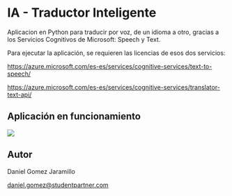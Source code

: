 # IA - Traductor Inteligente
Aplicacion en Python para traducir por voz, de un idioma a otro, gracias a los Servicios Cognitivos de Microsoft: Speech y Text. 

Para ejecutar la aplicación, se requieren las licencias de esos dos servicios:

https://azure.microsoft.com/es-es/services/cognitive-services/text-to-speech/

https://azure.microsoft.com/es-es/services/cognitive-services/translator-text-api/

## Aplicación en funcionamiento

<img src="https://i.ibb.co/LptyT3H/IA.png" />

## Autor

Daniel Gomez Jaramillo

daniel.gomez@studentpartner.com
